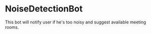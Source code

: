 # NoiseDetectionBot
This bot will notify user if he's too noisy and suggest available meeting rooms.
